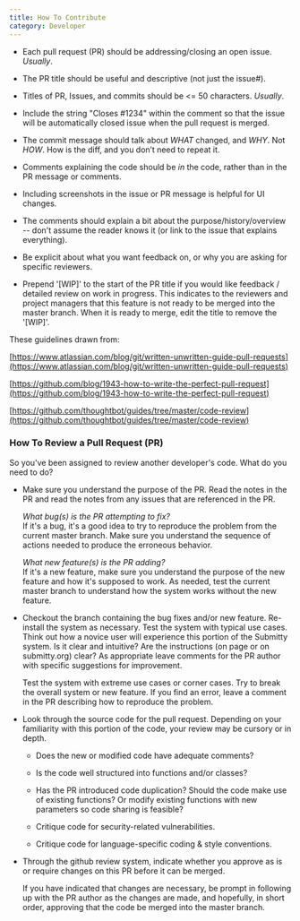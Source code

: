 ```yaml
---
title: How To Contribute
category: Developer
---
```


* Each pull request (PR) should be addressing/closing an open issue.
  *Usually*.

* The PR title should be useful and descriptive (not just the issue#).

* Titles of PR, Issues, and commits should be <= 50 characters.
  *Usually*.

* Include the string "Closes #1234" within the comment so that the
  issue will be automatically closed issue when the pull request is
  merged.

* The commit message should talk about *WHAT* changed, and *WHY*. Not
  *HOW*.  How is the diff, and you don’t need to repeat it.

* Comments explaining the code should be *in* the code, rather than in
  the PR message or comments.

* Including screenshots in the issue or PR message is helpful for UI
  changes.

* The comments should explain a bit about the purpose/history/overview
  -- don't assume the reader knows it (or link to the issue that
  explains everything).

* Be explicit about what you want feedback on, or why you are asking
  for specific reviewers.

* Prepend '[WIP]' to the start of the PR title if you would like
  feedback / detailed review on work in progress.  This indicates to
  the reviewers and project managers that this feature is not ready to
  be merged into the master branch.  When it is ready to merge, edit
  the title to remove the '[WIP]'.

These guidelines drawn from:

[https://www.atlassian.com/blog/git/written-unwritten-guide-pull-requests](https://www.atlassian.com/blog/git/written-unwritten-guide-pull-requests)

[https://github.com/blog/1943-how-to-write-the-perfect-pull-request](https://github.com/blog/1943-how-to-write-the-perfect-pull-request)

[https://github.com/thoughtbot/guides/tree/master/code-review](https://github.com/thoughtbot/guides/tree/master/code-review)




### How To Review a Pull Request (PR)

So you've been assigned to review another developer's code.  What do
you need to do?

* Make sure you understand the purpose of the PR.  Read the notes in
  the PR and read the notes from any issues that are referenced in the
  PR.

  *What bug(s) is the PR attempting to fix?*  
  If it's a bug, it's a good idea to try to reproduce the problem from
  the current master branch.  Make sure you understand the sequence of
  actions needed to produce the erroneous behavior.

  *What new feature(s) is the PR adding?*  
  If it's a new feature, make sure you understand the purpose of the
  new feature and how it's supposed to work.  As needed, test the current
  master branch to understand how the system works without the new feature.


* Checkout the branch containing the bug fixes and/or new feature.
  Re-install the system as necessary.  Test the system with typical
  use cases.  Think out how a novice user will experience this portion
  of the Submitty system.  Is it clear and intuitive?  Are the
  instructions (on page or on submitty.org) clear?  As appropriate
  leave comments for the PR author with specific suggestions for
  improvement.

  Test the system with extreme use cases or corner cases.  Try to
  break the overall system or new feature.  If you find an error,
  leave a comment in the PR describing how to reproduce the problem.


* Look through the source code for the pull request.  Depending on
  your familiarity with this portion of the code, your review may be
  cursory or in depth.

   * Does the new or modified code have adequate comments?

   * Is the code well structured into functions and/or classes?

   * Has the PR introduced code duplication?  Should the code make use
     of existing functions?  Or modify existing functions with new
     parameters so code sharing is feasible?

   * Critique code for security-related vulnerabilities.

   * Critique code for language-specific coding & style conventions.


* Through the github review system, indicate whether you approve as is
  or require changes on this PR before it can be merged.

  If you have indicated that changes are necessary, be prompt in
  following up with the PR author as the changes are made, and
  hopefully, in short order, approving that the code be merged into
  the master branch.


